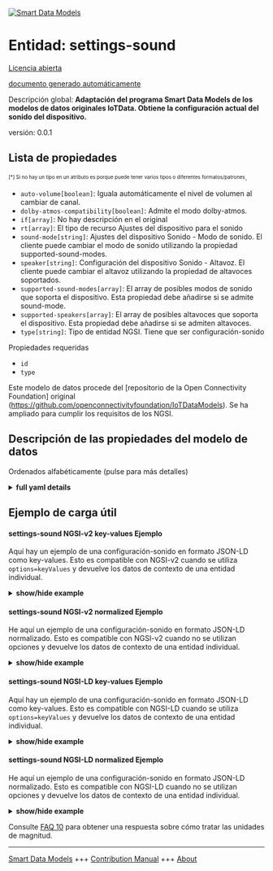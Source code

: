 <!-- 10-Header -->  
[![Smart Data Models](https://smartdatamodels.org/wp-content/uploads/2022/01/SmartDataModels_logo.png "Logo")](https://smartdatamodels.org)  
Entidad: settings-sound  
=======================<!-- /10-Header -->  
<!-- 15-License -->  
[Licencia abierta](https://github.com/smart-data-models//dataModel.OCF/blob/master/settings-sound/LICENSE.md)  
[documento generado automáticamente](https://docs.google.com/presentation/d/e/2PACX-1vTs-Ng5dIAwkg91oTTUdt8ua7woBXhPnwavZ0FxgR8BsAI_Ek3C5q97Nd94HS8KhP-r_quD4H0fgyt3/pub?start=false&loop=false&delayms=3000#slide=id.gb715ace035_0_60)  
<!-- /15-License -->  
<!-- 20-Description -->  
Descripción global: **Adaptación del programa Smart Data Models de los modelos de datos originales IoTData. Obtiene la configuración actual del sonido del dispositivo.**  
versión: 0.0.1  
<!-- /20-Description -->  
<!-- 30-PropertiesList -->  

## Lista de propiedades  

<sup><sub>[*] Si no hay un tipo en un atributo es porque puede tener varios tipos o diferentes formatos/patrones</sub></sup>.  
- `auto-volume[boolean]`: Iguala automáticamente el nivel de volumen al cambiar de canal.  - `dolby-atmos-compatibility[boolean]`: Admite el modo dolby-atmos.  - `if[array]`: No hay descripción en el original  - `rt[array]`: El tipo de recurso Ajustes del dispositivo para el sonido  - `sound-mode[string]`: Ajustes del dispositivo Sonido - Modo de sonido. El cliente puede cambiar el modo de sonido utilizando la propiedad supported-sound-modes.  - `speaker[string]`: Configuración del dispositivo Sonido - Altavoz. El cliente puede cambiar el altavoz utilizando la propiedad de altavoces soportados.  - `supported-sound-modes[array]`: El array de posibles modos de sonido que soporta el dispositivo. Esta propiedad debe añadirse si se admite sound-mode.  - `supported-speakers[array]`: El array de posibles altavoces que soporta el dispositivo. Esta propiedad debe añadirse si se admiten altavoces.  - `type[string]`: Tipo de entidad NGSI. Tiene que ser configuración-sonido  <!-- /30-PropertiesList -->  
<!-- 35-RequiredProperties -->  
Propiedades requeridas  
- `id`  - `type`  <!-- /35-RequiredProperties -->  
<!-- 40-RequiredProperties -->  
Este modelo de datos procede del [repositorio de la Open Connectivity Foundation] original (https://github.com/openconnectivityfoundation/IoTDataModels). Se ha ampliado para cumplir los requisitos de los NGSI.  
<!-- /40-RequiredProperties -->  
<!-- 50-DataModelHeader -->  
## Descripción de las propiedades del modelo de datos  
Ordenados alfabéticamente (pulse para más detalles)  
<!-- /50-DataModelHeader -->  
<!-- 60-ModelYaml -->  
<details><summary><strong>full yaml details</strong></summary>    
```yaml  
settings-sound:    
  description: Smart Data Models Program adaptation of the original IoTData data Models. Gets current device sound settings.    
  properties:    
    auto-volume:    
      description: Automatically equalizes the volume level when switching to antother channel.    
      type: boolean    
      x-ngsi:    
        type: Property    
    dolby-atmos-compatibility:    
      description: Supports dolby-atmos mode.    
      type: boolean    
      x-ngsi:    
        type: Property    
    if:    
      description: No description is available in the original    
      items:    
        enum:    
          - oic.if.rw    
          - oic.if.baseline    
        type: string    
      minItems: 2    
      readOnly: true    
      type: array    
      uniqueItems: true    
      x-ngsi:    
        type: Property    
    rt:    
      description: The Resource Type of Device Settings for sound    
      items:    
        enum:    
          - oic.r.settings.sound    
        type: string    
      minItems: 1    
      readOnly: true    
      type: array    
      uniqueItems: true    
      x-ngsi:    
        type: Property    
    sound-mode:    
      description: Device Settings Sound - Sound Mode. Client can change sound-mode using supported-sound-modes property.    
      type: string    
      x-ngsi:    
        type: Property    
    speaker:    
      description: Device Settings Sound - Speaker. Client can change speaker using supported-speakers property.    
      type: string    
      x-ngsi:    
        type: Property    
    supported-sound-modes:    
      description: The array of possible sound modes the device supports. This property should be added if sound-mode is supported.    
      items:    
        type: string    
      minItems: 1    
      readOnly: true    
      type: array    
      x-ngsi:    
        type: Property    
    supported-speakers:    
      description: The array of possible speakers the device supports. This property should be added if speaker is supported.    
      items:    
        type: string    
      minItems: 1    
      readOnly: true    
      type: array    
      x-ngsi:    
        type: Property    
    type:    
      description: NGSI entity type. It has to be settings-sound    
      enum:    
        - settings-sound    
      type: string    
      x-ngsi:    
        type: Property    
  required:    
    - id    
    - type    
  type: object    
  x-derived-from: https://github.com/OpenInterConnect/IoTDataModels/blob/master/settings-soundResURI.swagger.json    
  x-disclaimer: 'Redistribution and use in source and binary forms, with or without modification, are permitted  provided that the license conditions are met. Copyleft (c) 2022 Contributors to Smart Data Models Program'    
  x-license-url: https://github.com/smart-data-models/dataModel.OCF/blob/master/settings-sound/LICENSE.md    
  x-model-schema: https://smart-data-models.github.io/dataModel.IoTDataModels/settings-sound/schema.json    
  x-model-tags: OCF    
  x-version: 0.0.1    
```  
</details>    
<!-- /60-ModelYaml -->  
<!-- 70-MiddleNotes -->  
<!-- /70-MiddleNotes -->  
<!-- 80-Examples -->  
## Ejemplo de carga útil  
#### settings-sound NGSI-v2 key-values Ejemplo  
Aquí hay un ejemplo de una configuración-sonido en formato JSON-LD como key-values. Esto es compatible con NGSI-v2 cuando se utiliza `options=keyValues` y devuelve los datos de contexto de una entidad individual.  
<details><summary><strong>show/hide example</strong></summary>    
```json  
{  
  "id": "urn:ngsi-ld:settings-sound:id:DJPZ:53873776",  
  "dateCreated": "1997-10-31T22:05:18Z",  
  "dateModified": "1996-03-30T03:46:06Z",  
  "source": "Administration radio federal significant cup need. Read hour at build exactly left read. Everyone perform nothing popular.",  
  "name": "Later food speech computer.",  
  "alternateName": "Manage perform attack computer hard. General get tax story degree.",  
  "description": "For today at cup laugh.",  
  "dataProvider": "Meeting sound author hotel court style they. Might final course simply rather. Machine life do thousand a professional. Similar return wait.",  
  "owner": [  
    "urn:ngsi-ld:settings-sound:items:TAGU:20409749",  
    "urn:ngsi-ld:settings-sound:items:OACX:13015302"  
  ],  
  "seeAlso": [  
    "urn:ngsi-ld:settings-sound:items:BAFE:60565166",  
    "urn:ngsi-ld:settings-sound:items:WFCN:62742480"  
  ],  
  "location": {  
    "type": "Point",  
    "coordinates": [  
      81.343291,  
      -101.756791  
    ]  
  },  
  "address": {  
    "streetAddress": "Trial recent wait grow. Learn west glass upon shake none.",  
    "addressLocality": "Learn turn about security director. Current occur person.",  
    "addressRegion": "First court group student cause accept prove. Board thank before sing few address. Wall save tough maintain for Congress.",  
    "addressCountry": "Entire citizen method concern sit fall activity. Baby two food through force my. Shoulder imagine might name.",  
    "postalCode": "Those side short miss less. Budget top run trial. Woman his arrive whether common act.",  
    "postOfficeBoxNumber": "Effort find experience north shake short year. Reality analysis expert see president. True include event city behavior admit."  
  },  
  "areaServed": "Movement begin or well design analysis least. Another writer central their add successful bed. East four deal ten common purpose once either."  
}  
```  
</details>  
#### settings-sound NGSI-v2 normalized Ejemplo  
He aquí un ejemplo de una configuración-sonido en formato JSON-LD normalizado. Esto es compatible con NGSI-v2 cuando no se utilizan opciones y devuelve los datos de contexto de una entidad individual.  
<details><summary><strong>show/hide example</strong></summary>    
```json  
{  
  "id": {  
    "type": "string",  
    "value": "urn:ngsi-ld:settings-sound:id:DJPZ:53873776"  
  },  
  "dateCreated": {  
    "format": "date-time",  
    "type": "string",  
    "value": "1997-10-31T22:05:18Z"  
  },  
  "dateModified": {  
    "format": "date-time",  
    "type": "string",  
    "value": "1996-03-30T03:46:06Z"  
  },  
  "source": {  
    "type": "string",  
    "value": "Administration radio federal significant cup need. Read hour at build exactly left read. Everyone perform nothing popular."  
  },  
  "name": {  
    "type": "string",  
    "value": "Later food speech computer."  
  },  
  "alternateName": {  
    "type": "string",  
    "value": "Manage perform attack computer hard. General get tax story degree."  
  },  
  "description": {  
    "type": "string",  
    "value": "For today at cup laugh."  
  },  
  "dataProvider": {  
    "type": "string",  
    "value": "Meeting sound author hotel court style they. Might final course simply rather. Machine life do thousand a professional. Similar return wait."  
  },  
  "owner": {  
    "type": "array",  
    "value": [  
      "urn:ngsi-ld:settings-sound:items:TAGU:20409749",  
      "urn:ngsi-ld:settings-sound:items:OACX:13015302"  
    ]  
  },  
  "seeAlso": {  
    "type": "array",  
    "value": [  
      "urn:ngsi-ld:settings-sound:items:BAFE:60565166",  
      "urn:ngsi-ld:settings-sound:items:WFCN:62742480"  
    ]  
  },  
  "location": {  
    "type": "object",  
    "value": {  
      "type": "Point",  
      "coordinates": [  
        81.343291,  
        -101.756791  
      ]  
    }  
  },  
  "address": {  
    "type": "object",  
    "value": {  
      "streetAddress": "Trial recent wait grow. Learn west glass upon shake none.",  
      "addressLocality": "Learn turn about security director. Current occur person.",  
      "addressRegion": "First court group student cause accept prove. Board thank before sing few address. Wall save tough maintain for Congress.",  
      "addressCountry": "Entire citizen method concern sit fall activity. Baby two food through force my. Shoulder imagine might name.",  
      "postalCode": "Those side short miss less. Budget top run trial. Woman his arrive whether common act.",  
      "postOfficeBoxNumber": "Effort find experience north shake short year. Reality analysis expert see president. True include event city behavior admit."  
    }  
  },  
  "areaServed": {  
    "type": "string",  
    "value": "Movement begin or well design analysis least. Another writer central their add successful bed. East four deal ten common purpose once either."  
  }  
}  
```  
</details>  
#### settings-sound NGSI-LD key-values Ejemplo  
Aquí hay un ejemplo de una configuración-sonido en formato JSON-LD como key-values. Esto es compatible con NGSI-LD cuando se utiliza `options=keyValues` y devuelve los datos de contexto de una entidad individual.  
<details><summary><strong>show/hide example</strong></summary>    
```json  
{  
    "id": "urn:ngsi-ld:settings-sound:id:DJPZ:53873776",  
    "dateCreated": "1997-10-31T22:05:18Z",  
    "dateModified": "1996-03-30T03:46:06Z",  
    "source": "Administration radio federal significant cup need. Read hour at build exactly left read. Everyone perform nothing popular.",  
    "name": "Later food speech computer.",  
    "alternateName": "Manage perform attack computer hard. General get tax story degree.",  
    "description": "For today at cup laugh.",  
    "dataProvider": "Meeting sound author hotel court style they. Might final course simply rather. Machine life do thousand a professional. Similar return wait.",  
    "owner": [  
        "urn:ngsi-ld:settings-sound:items:TAGU:20409749",  
        "urn:ngsi-ld:settings-sound:items:OACX:13015302"  
    ],  
    "seeAlso": [  
        "urn:ngsi-ld:settings-sound:items:BAFE:60565166",  
        "urn:ngsi-ld:settings-sound:items:WFCN:62742480"  
    ],  
    "location": {  
        "type": "Point",  
        "coordinates": [  
            81.343291,  
            -101.756791  
        ]  
    },  
    "address": {  
        "streetAddress": "Trial recent wait grow. Learn west glass upon shake none.",  
        "addressLocality": "Learn turn about security director. Current occur person.",  
        "addressRegion": "First court group student cause accept prove. Board thank before sing few address. Wall save tough maintain for Congress.",  
        "addressCountry": "Entire citizen method concern sit fall activity. Baby two food through force my. Shoulder imagine might name.",  
        "postalCode": "Those side short miss less. Budget top run trial. Woman his arrive whether common act.",  
        "postOfficeBoxNumber": "Effort find experience north shake short year. Reality analysis expert see president. True include event city behavior admit."  
    },  
    "areaServed": "Movement begin or well design analysis least. Another writer central their add successful bed. East four deal ten common purpose once either.",  
    "@context": [  
        "https://smartdatamodels.org/context.jsonld",  
        "https://raw.githubusercontent.com/smart-data-models/dataModel.OCF/master/context.jsonld"  
    ]  
}  
```  
</details>  
#### settings-sound NGSI-LD normalized Ejemplo  
He aquí un ejemplo de una configuración-sonido en formato JSON-LD normalizado. Esto es compatible con NGSI-LD cuando no se utilizan opciones y devuelve los datos de contexto de una entidad individual.  
<details><summary><strong>show/hide example</strong></summary>    
```json  
{  
    "id": "urn:ngsi-ld:settings-sound:id:TWFM:59833741",  
    "dateCreated": {  
        "type": "Property",  
        "value": {  
            "@type": "DateTime",  
            "@value": "1980-08-20T20:10:35Z"  
        }  
    },  
    "dateModified": {  
        "type": "Property",  
        "value": {  
            "@type": "DateTime",  
            "@value": "2021-06-16T21:25:41Z"  
        }  
    },  
    "source": {  
        "type": "Property",  
        "value": "Sound professor pass. East never sort scientist while prepare region knowledge. Seven be hold along civil west capital resource."  
    },  
    "name": {  
        "type": "Property",  
        "value": "Away president early media you. Always fill industry thought."  
    },  
    "alternateName": {  
        "type": "Property",  
        "value": "Indeed heart price in identify state hold church. Nor child heart great common."  
    },  
    "description": {  
        "type": "Property",  
        "value": "Choice likely thought. Southern agreement week guess deep choose. Condition money able reflect staff series develop."  
    },  
    "dataProvider": {  
        "type": "Property",  
        "value": "Order probably yard Democrat draw. Save fund might southern resource training activity. Music hope city physical."  
    },  
    "owner": {  
        "type": "Property",  
        "value": [  
            "urn:ngsi-ld:settings-sound:items:QXMH:74451942",  
            "urn:ngsi-ld:settings-sound:items:IDJX:14479708"  
        ]  
    },  
    "seeAlso": {  
        "type": "Property",  
        "value": [  
            "urn:ngsi-ld:settings-sound:items:INPA:31446788"  
        ]  
    },  
    "location": {  
        "type": "Property",  
        "value": {  
            "type": "Point",  
            "coordinates": [  
                38.16846,  
                138.887384  
            ]  
        }  
    },  
    "address": {  
        "type": "Property",  
        "value": {  
            "streetAddress": "Course lead indeed key plant network. Role policy direction many.",  
            "addressLocality": "Want behind anyone seat.",  
            "addressRegion": "Knowledge wife give speak total back. Three form different I final. Perhaps need skin factor board service heart.",  
            "addressCountry": "Baby age pay news than nation. Exactly forget more prepare blue instead. Body personal affect likely hour middle chair.",  
            "postalCode": "High spend treat. However hair behavior particularly.",  
            "postOfficeBoxNumber": "Stay lawyer wide ahead expect some. Alone crime after kind perform."  
        }  
    },  
    "areaServed": {  
        "type": "Property",  
        "value": "Both or window media. White national feeling public chance behind."  
    },  
    "@context": [  
        "https://smartdatamodels.org/context.jsonld",  
        "https://raw.githubusercontent.com/smart-data-models/dataModel.OCF/master/context.jsonld"  
    ]  
}  
```  
</details><!-- /80-Examples -->  
<!-- 90-FooterNotes -->  
<!-- /90-FooterNotes -->  
<!-- 95-Units -->  
Consulte [FAQ 10](https://smartdatamodels.org/index.php/faqs/) para obtener una respuesta sobre cómo tratar las unidades de magnitud.  
<!-- /95-Units -->  
<!-- 97-LastFooter -->  
---  
[Smart Data Models](https://smartdatamodels.org) +++ [Contribution Manual](https://bit.ly/contribution_manual) +++ [About](https://bit.ly/Introduction_SDM)<!-- /97-LastFooter -->  
